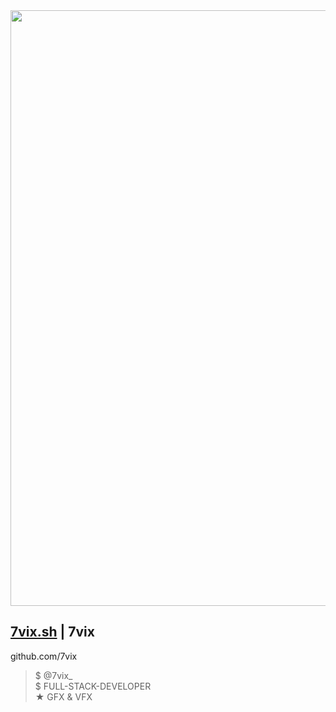 <img src="file:///C:/Users/Acer/Downloads/R.png" width="953"/>

## [7vix.sh](https://7vix.sh) | 7vix
   github.com/7vix
>   $  @7vix_                  
>   $  FULL-STACK-DEVELOPER                 
>   ★  GFX & VFX               
 
